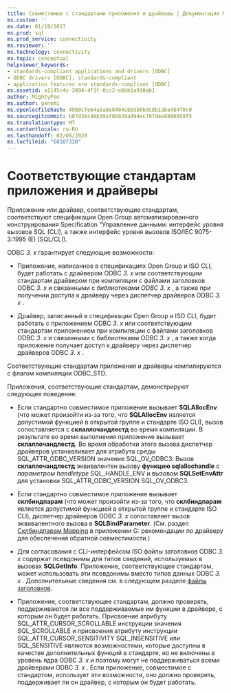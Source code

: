 ```yaml
---
title: Совместимые с стандартами приложения и драйверы | Документация Майкрософт
ms.custom: ''
ms.date: 01/19/2017
ms.prod: sql
ms.prod_service: connectivity
ms.reviewer: ''
ms.technology: connectivity
ms.topic: conceptual
helpviewer_keywords:
- standards-compliant applications and drivers [ODBC]
- ODBC drivers [ODBC], standards-compliant
- application features are standards-compliant [ODBC]
ms.assetid: a1145c4c-3094-4f3f-8cc2-e6bb1a930ab1
author: MightyPen
ms.author: genemi
ms.openlocfilehash: 4980cfe64a5a8e8404c6b5b0bdc8b1aba484f0c0
ms.sourcegitcommit: b87d36c46b39af8b929ad94ec707dee8800950f5
ms.translationtype: MT
ms.contentlocale: ru-RU
ms.lasthandoff: 02/08/2020
ms.locfileid: "68107330"
---
```

# <a name="standards-compliant-applications-and-drivers"></a>Соответствующие стандартам приложения и драйверы
Приложение или драйвер, соответствующие стандартам, соответствуют спецификации Open Group автоматизированного конструирования Specification "Управление данными: интерфейс уровня вызовов SQL (CLI), а также интерфейс уровня вызовов ISO/IEC 9075-3:1995 (E) (SQL/CLI).  
  
 ODBC *3. x* гарантирует следующие возможности:  
  
-   Приложение, написанное в спецификациях Open Group и ISO CLI, будет работать с драйвером ODBC *3. x* или соответствующим стандартам драйвером при компиляции с файлами заголовков ODBC *3. x* и связанными с *библиотеками ODBC 3. x* , а также при получении доступа к драйверу через диспетчер драйверов ODBC *3. x* .  
  
-   Драйвер, записанный в спецификации Open Group и ISO CLI, будет работать с приложением ODBC *3. x* или соответствующим стандартам приложением при компиляции с файлами заголовков ODBC *3. x* и связанными с библиотеками ODBC *3. x* , а также когда приложение получает доступ к драйверу через диспетчер драйверов ODBC *3. x* .  
  
 Соответствующие стандартам приложения и драйверы компилируются с флагом компиляции ODBC_STD.  
  
 Приложения, соответствующие стандартам, демонстрируют следующее поведение:  
  
-   Если стандартно совместимое приложение вызывает **SQLAllocEnv** (что может произойти из-за того, что **SQLAllocEnv** является допустимой функцией в открытой группе и стандарте ISO CLI), вызов сопоставляется с **склаллочандлестд** во время компиляции. В результате во время выполнения приложение вызывает **склаллочандлестд**. Во время обработки этого вызова диспетчер драйверов устанавливает для атрибута среды SQL_ATTR_ODBC_VERSION значение SQL_OV_ODBC3. Вызов **склаллочандлестд** эквивалентен вызову **функцию sqlallochandle** с *параметром handletype* SQL_HANDLE_ENV и вызовом **SQLSetEnvAttr** для установки SQL_ATTR_ODBC_VERSION SQL_OV_ODBC3.  
  
-   Если стандартно совместимое приложение вызывает **склбиндпарам** (что может произойти из-за того, что **склбиндпарам** является допустимой функцией в открытой группе и стандарте ISO CLI), диспетчер драйверов ODBC *3. x* сопоставляет вызов эквивалентного вызова в **SQLBindParameter**. (См. раздел [Склбиндпарам Mapping](../../../odbc/reference/appendixes/sqlbindparam-mapping.md) в приложении G: рекомендации по драйверу для обеспечения обратной совместимости.)  
  
-   Для согласования с CLI-интерфейсом ISO файлы заголовков ODBC *3. x* содержат псевдонимы для типов сведений, используемых в вызовах **SQLGetInfo**. Приложение, соответствующее стандартам, может использовать эти псевдонимы вместо типов данных ODBC *3. x* . Дополнительные сведения см. в следующем разделе [файлы заголовков](../../../odbc/reference/develop-app/header-files.md).  
  
-   Приложение, соответствующее стандартам, должно проверять, поддерживаются ли все поддерживаемые им функции в драйвере, с которым он будет работать. Присвоение атрибуту SQL_ATTR_CURSOR_SCROLLABLE инструкции значения SQL_SCROLLABLE и присвоения атрибуту инструкции SQL_ATTR_CURSOR_SENSITIVITY SQL_INSENSITIVE или SQL_SENSITIVE являются возможностями, которые доступны в качестве дополнительных функций в стандарте, но не включены в уровень ядра ODBC *3. x* и поэтому могут не поддерживаться всеми драйверами ODBC *3. x* . Если приложение, совместимое с стандартом, использует эти возможности, оно должно проверить, поддерживает ли он драйвер, с которым он будет работать.
